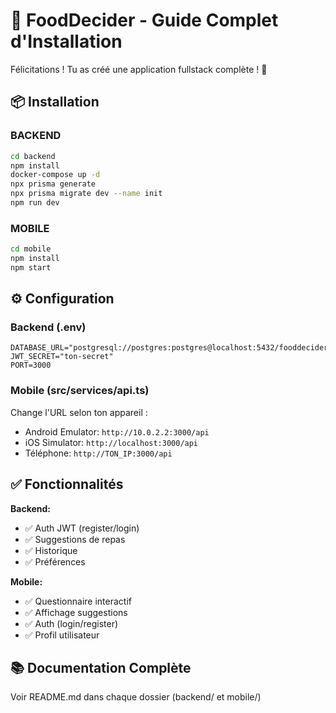 # 🎉 FoodDecider - Guide Complet d'Installation

Félicitations ! Tu as créé une application fullstack complète ! 🚀

## 📦 Installation

### BACKEND
```bash
cd backend
npm install
docker-compose up -d
npx prisma generate
npx prisma migrate dev --name init
npm run dev
```

### MOBILE
```bash
cd mobile
npm install
npm start
```

## ⚙️ Configuration

### Backend (.env)
```env
DATABASE_URL="postgresql://postgres:postgres@localhost:5432/fooddecider"
JWT_SECRET="ton-secret"
PORT=3000
```

### Mobile (src/services/api.ts)
Change l'URL selon ton appareil :
- Android Emulator: `http://10.0.2.2:3000/api`
- iOS Simulator: `http://localhost:3000/api`
- Téléphone: `http://TON_IP:3000/api`

## ✅ Fonctionnalités

**Backend:**
- ✅ Auth JWT (register/login)
- ✅ Suggestions de repas
- ✅ Historique
- ✅ Préférences

**Mobile:**
- ✅ Questionnaire interactif
- ✅ Affichage suggestions
- ✅ Auth (login/register)
- ✅ Profil utilisateur

## 📚 Documentation Complète

Voir README.md dans chaque dossier (backend/ et mobile/)